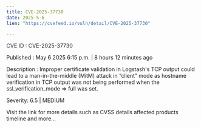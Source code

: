 ```yaml
---
title: CVE-2025-37730
date: 2025-5-6
lien: "https://cvefeed.io/vuln/detail/CVE-2025-37730"

---
```


CVE ID : CVE-2025-37730

Published :  May 6
2025
6:15 p.m. | 8 hours
12 minutes ago

Description : Improper certificate validation in Logstash's TCP output could lead to a man-in-the-middle (MitM) attack in “client” mode
as hostname verification in TCP output was not being performed when the ssl_verification_mode => full was set.

Severity: 6.5 | MEDIUM

Visit the link for more details
such as CVSS details
affected products
timeline
and more...
